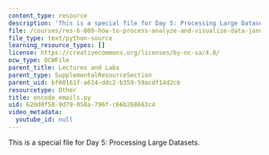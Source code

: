 ```yaml
---
content_type: resource
description: 'This is a special file for Day 5: Processing Large Datasets.'
file: /courses/res-6-009-how-to-process-analyze-and-visualize-data-january-iap-2012/620d0f589d79058a796fc66b268663c4_encode_emails.py
file_type: text/python-source
learning_resource_types: []
license: https://creativecommons.org/licenses/by-nc-sa/4.0/
ocw_type: OCWFile
parent_title: Lectures and Labs
parent_type: SupplementalResourceSection
parent_uid: bf60161f-a614-ddc2-b359-59acdf14d2cb
resourcetype: Other
title: encode_emails.py
uid: 620d0f58-9d79-058a-796f-c66b268663c4
video_metadata:
  youtube_id: null
---
```

This is a special file for Day 5: Processing Large Datasets.